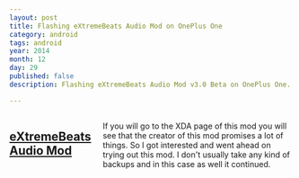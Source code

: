 ```yaml
---
layout: post
title: Flashing eXtremeBeats Audio Mod on OnePlus One
category: android
tags: android 
year: 2014
month: 12
day: 29
published: false
description: Flashing eXtremeBeats Audio Mod v3.0 Beta on OnePlus One.

---
```


<div class="row">	
	<div class="span9 columns">
		<h2><a href="http://forum.xda-developers.com/showthread.php?t=2634729" target="_blank">eXtremeBeats Audio Mod</a></h2>
		<p>If you will go to the XDA page of this mod you will see that the creator of this mod promises a lot of things. So I got interested and went ahead on trying out this mod. I don't usually take any kind of backups and in this case as well it continued.</p>
	</div>
</div> 
		
		
		
		
		
